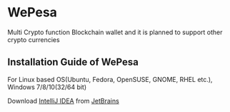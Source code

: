 # WePesa

Multi Crypto function Blockchain wallet and it is planned to support other crypto currencies

## Installation Guide of WePesa 
For Linux based OS(Ubuntu, Fedora, OpenSUSE, GNOME, RHEL etc.), Windows 7/8/10(32/64 bit)

Download [IntelliJ IDEA](https://www.jetbrains.com/idea/) from [JetBrains](https://www.jetbrains.com)
